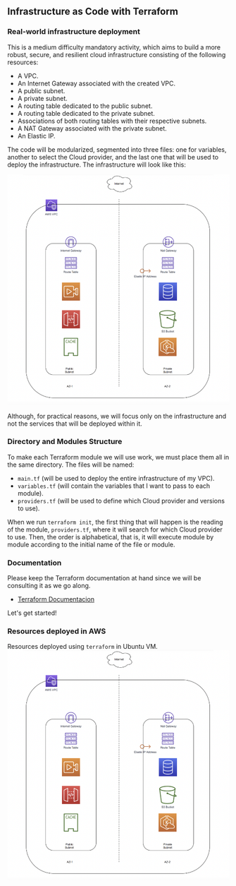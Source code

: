 ## Infrastructure as Code with Terraform

### Real-world infrastructure deployment

This is a medium difficulty mandatory activity, which aims to build a more robust, secure, and resilient cloud infrastructure consisting of the following resources:

- A VPC.
- An Internet Gateway associated with the created VPC.
- A public subnet.
- A private subnet.
- A routing table dedicated to the public subnet.
- A routing table dedicated to the private subnet.
- Associations of both routing tables with their respective subnets.
- A NAT Gateway associated with the private subnet.
- An Elastic IP.

The code will be modularized, segmented into three files: one for variables, another to select the Cloud provider, and the last one that will be used to deploy the infrastructure. The infrastructure will look like this:

![](images/vpc-aws.png)

Although, for practical reasons, we will focus only on the infrastructure and not the services that will be deployed within it.

### Directory and Modules Structure

To make each Terraform module we will use work, we must place them all in the same directory. The files will be named:

- `main.tf` (will be used to deploy the entire infrastructure of my VPC).
- `variables.tf` (will contain the variables that I want to pass to each module).
- `providers.tf` (will be used to define which Cloud provider and versions to use).

When we run `terraform init`, the first thing that will happen is the reading of the module, `providers.tf`, where it will search for which Cloud provider to use. Then, the order is alphabetical, that is, it will execute module by module according to the initial name of the file or module.

### Documentation

Please keep the Terraform documentation at hand since we will be consulting it as we go along.

- [Terraform Documentacion](https://registry.terraform.io/providers/hashicorp/aws/latest/docs)

Let's get started!

### Resources deployed in AWS

Resources deployed using `terraform` in Ubuntu VM.
![](images/vpc-aws.png)



